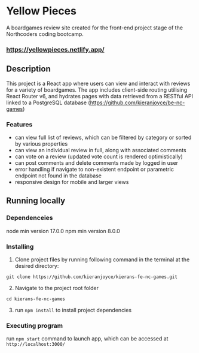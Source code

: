 # Yellow Pieces

A boardgames review site created for the front-end project stage of the Northcoders coding bootcamp.
### https://yellowpieces.netlify.app/

## Description
This project is a React app where users can view and interact with reviews for a variety of boardgames. The app includes client-side routing utilising React Router v6, and hydrates pages with data retrieved from a RESTful API linked to a PostgreSQL database (https://github.com/kieranjoyce/be-nc-games)
### Features
- can view full list of reviews, which can be filtered by category or sorted by various properties
- can view an individual review in full, along with associated comments
- can vote on a review (updated vote count is rendered optimistically)
- can post comments and delete comments made by logged in user
- error handling if navigate to non-existent endpoint or parametric endpoint not found in the database
- responsive design for mobile and larger views

## Running locally
### Dependenceies
node min version 17.0.0
npm min version 8.0.0

### Installing
1. Clone project files by running following command in the terminal at the desired directory:
```
git clone https://github.com/kieranjoyce/kierans-fe-nc-games.git
```
2. Navigate to the project root folder 
```
cd kierans-fe-nc-games
```
3. run `npm install` to install project dependencies

### Executing program

run `npm start` command to launch app, which can be accessed at ```http://localhost:3000/```
